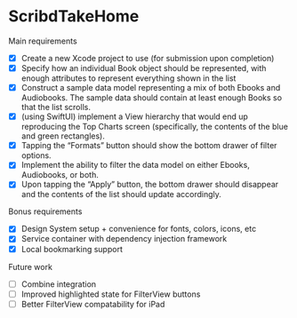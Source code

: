 # ScribdTakeHome
Main requirements
- [x] Create a new Xcode project to use (for submission upon completion) 
- [x] Specify how an individual Book object should be represented, with enough attributes to
represent everything shown in the list
- [x] Construct a sample data model representing a mix of both Ebooks and Audiobooks. The
sample data should contain at least enough Books so that the list scrolls.
- [x] (using SwiftUI) implement a View hierarchy that would end up reproducing the Top
Charts screen (specifically, the contents of the blue and green rectangles).
- [x] Tapping the “Formats” button should show the bottom drawer of filter options.
- [x] Implement the ability to filter the data model on either Ebooks, Audiobooks, or both.
- [x] Upon tapping the “Apply” button, the bottom drawer should disappear and the contents
of the list should update accordingly.

Bonus requirements
- [x] Design System setup + convenience for fonts, colors, icons, etc
- [x] Service container with dependency injection framework
- [x] Local bookmarking support

Future work
- [ ] Combine integration 
- [ ] Improved highlighted state for FilterView buttons
- [ ] Better FilterView compatability for iPad
